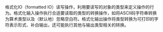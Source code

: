格式化IO（formatted IO）读写操作，利用要读写的对象的类型来定义操作的行为。格式化输入操作执行合适要读取的类型的转换操作，如将ASCII码字符串转换为算术类型以及（默认地）忽略空白符。格式化输出操作将类型转换为可打印的字符表示形式、补白输出，还可能执行其他与输出类型相关的转换。
